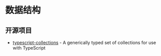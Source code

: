 # 数据结构

## 开源项目

- [typescript-collections](https://github.com/basarat/typescript-collections) - A generically typed set of collections for use with TypeScript
